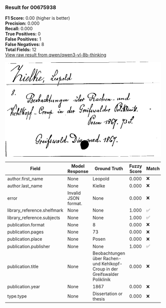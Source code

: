 ### Result for 00675938
**F1 Score:** 0.00 (higher is better)<br>**Precision:** 0.000<br>**Recall:** 0.000<br>**True Positives:** 0<br>**False Positives:** 1<br>**False Negatives:** 8<br>**Total Fields:** 12<br>[View raw result from qwen/qwen3-vl-8b-thinking](https://github.com/RISE-UNIBAS/humanities_data_benchmark/blob/main/results/2025-10-17/T0247/request_T0247_00675938.json)

<img src="https://github.com/RISE-UNIBAS/humanities_data_benchmark/blob/main/benchmarks/zettelkatalog/images/00675938.jpg?raw=true" alt="00675938" width="600px">

| Field | Model Response | Ground Truth | Fuzzy Score | Match |
|-------|----------------|--------------|-------------|-------|
| author.first_name | None | Leopold | 0.000 | ❌ |
| author.last_name | None | Kielke | 0.000 | ❌ |
| error | Invalid JSON format. | None | 0.000 | ❌ |
| library_reference.shelfmark | None | None | 1.000 | ✅ |
| library_reference.subjects | None | None | 1.000 | ✅ |
| publication.format | None | 8 | 0.000 | ❌ |
| publication.pages | None | 73 | 0.000 | ❌ |
| publication.place | None | Posen | 0.000 | ❌ |
| publication.publisher | None | None | 1.000 | ✅ |
| publication.title | None | Beobachtungen über Rachen- und Kehlkopf-Croup in der Greifswalder Poliklinik | 0.000 | ❌ |
| publication.year | None | 1867 | 0.000 | ❌ |
| type.type | None | Dissertation or thesis | 0.000 | ❌ |
